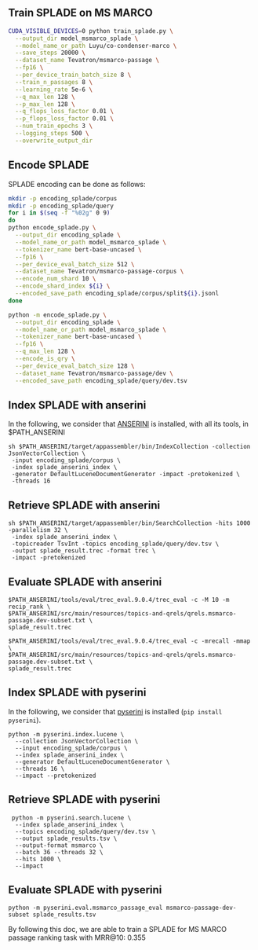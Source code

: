 ## Train SPLADE on MS MARCO
```bash
CUDA_VISIBLE_DEVICES=0 python train_splade.py \
  --output_dir model_msmarco_splade \
  --model_name_or_path Luyu/co-condenser-marco \
  --save_steps 20000 \
  --dataset_name Tevatron/msmarco-passage \
  --fp16 \
  --per_device_train_batch_size 8 \
  --train_n_passages 8 \
  --learning_rate 5e-6 \
  --q_max_len 128 \
  --p_max_len 128 \
  --q_flops_loss_factor 0.01 \
  --p_flops_loss_factor 0.01 \
  --num_train_epochs 3 \
  --logging_steps 500 \
  --overwrite_output_dir
```

## Encode SPLADE 

SPLADE encoding can be done as follows:

```bash
mkdir -p encoding_splade/corpus
mkdir -p encoding_splade/query
for i in $(seq -f "%02g" 0 9)
do
python encode_splade.py \
  --output_dir encoding_splade \
  --model_name_or_path model_msmarco_splade \
  --tokenizer_name bert-base-uncased \
  --fp16 \
  --per_device_eval_batch_size 512 \
  --dataset_name Tevatron/msmarco-passage-corpus \
  --encode_num_shard 10 \
  --encode_shard_index ${i} \
  --encoded_save_path encoding_splade/corpus/split${i}.jsonl
done

python -m encode_splade.py \
  --output_dir encoding_splade \
  --model_name_or_path model_msmarco_splade \
  --tokenizer_name bert-base-uncased \
  --fp16 \
  --q_max_len 128 \
  --encode_is_qry \
  --per_device_eval_batch_size 128 \
  --dataset_name Tevatron/msmarco-passage/dev \
  --encoded_save_path encoding_splade/query/dev.tsv
```

## Index SPLADE with anserini
In the following, we consider that [ANSERINI](https://github.com/castorini/anserini) is installed, with all its tools, in $PATH_ANSERINI
```
sh $PATH_ANSERINI/target/appassembler/bin/IndexCollection -collection JsonVectorCollection \
 -input encoding_splade/corpus \
 -index splade_anserini_index \
 -generator DefaultLuceneDocumentGenerator -impact -pretokenized \
 -threads 16
```

## Retrieve SPLADE with anserini

```
sh $PATH_ANSERINI/target/appassembler/bin/SearchCollection -hits 1000 -parallelism 32 \
 -index splade_anserini_index \
 -topicreader TsvInt -topics encoding_splade/query/dev.tsv \
 -output splade_result.trec -format trec \
 -impact -pretokenized
```

## Evaluate SPLADE with anserini

```
$PATH_ANSERINI/tools/eval/trec_eval.9.0.4/trec_eval -c -M 10 -m recip_rank \
$PATH_ANSERINI/src/main/resources/topics-and-qrels/qrels.msmarco-passage.dev-subset.txt \
splade_result.trec

$PATH_ANSERINI/tools/eval/trec_eval.9.0.4/trec_eval -c -mrecall -mmap \
$PATH_ANSERINI/src/main/resources/topics-and-qrels/qrels.msmarco-passage.dev-subset.txt \
splade_result.trec
```

## Index SPLADE with pyserini
In the following, we consider that [pyserini](https://github.com/castorini/pyserini) is installed (`pip install pyserini`).
```
python -m pyserini.index.lucene \
  --collection JsonVectorCollection \
  --input encoding_splade/corpus \
  --index splade_anserini_index \
  --generator DefaultLuceneDocumentGenerator \
  --threads 16 \
  --impact --pretokenized
```

## Retrieve SPLADE with pyserini

```
 python -m pyserini.search.lucene \
  --index splade_anserini_index \
  --topics encoding_splade/query/dev.tsv \
  --output splade_results.tsv \
  --output-format msmarco \
  --batch 36 --threads 32 \
  --hits 1000 \
  --impact
```

## Evaluate SPLADE with pyserini

```
python -m pyserini.eval.msmarco_passage_eval msmarco-passage-dev-subset splade_results.tsv
```
By following this doc, we are able to train a SPLADE for MS MARCO passage ranking task with MRR@10: 0.355
